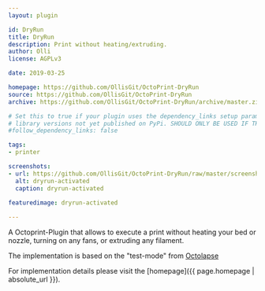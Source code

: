```yaml
---
layout: plugin

id: DryRun
title: DryRun
description: Print without heating/extruding.
author: Olli
license: AGPLv3

date: 2019-03-25

homepage: https://github.com/OllisGit/OctoPrint-DryRun
source: https://github.com/OllisGit/OctoPrint-DryRun
archive: https://github.com/OllisGit/OctoPrint-DryRun/archive/master.zip

# Set this to true if your plugin uses the dependency_links setup parameter to include
# library versions not yet published on PyPi. SHOULD ONLY BE USED IF THERE IS NO OTHER OPTION!
#follow_dependency_links: false

tags:
- printer

screenshots:
- url: https://github.com/OllisGit/OctoPrint-DryRun/raw/master/screenshots/StateAndNavBar.jpg
  alt: dryrun-activated
  caption: dryrun-activated
  
featuredimage: dryrun-activated

---
```


A Octoprint-Plugin that allows to execute a print without heating your bed or nozzle, turning on any fans, or extruding any filament.

The implementation is based on the "test-mode" from [Octolapse](https://github.com/FormerLurker/Octolapse/)

For implementation details please visit the [homepage]({{ page.homepage | absolute_url }}).
